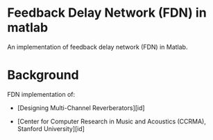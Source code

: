 # Feedback Delay Network (FDN) in matlab
An implementation of feedback delay network (FDN) in Matlab.
# Background
FDN implementation of:

* [Designing Multi-Channel Reverberators][id]

[research]: https://www.jstor.org/stable/3680358

* [Center for Computer Research in Music and Acoustics (CCRMA),   Stanford University][id]

[CCRMA]: https://ccrma.stanford.edu/~jos/pasp/Feedback_Delay_Networks_FDN.html

